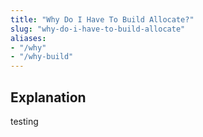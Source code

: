```yaml
---
title: "Why Do I Have To Build Allocate?"
slug: "why-do-i-have-to-build-allocate"
aliases:
- "/why"
- "/why-build"
---
```


## Explanation
testing
